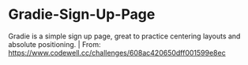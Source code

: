# Gradie-Sign-Up-Page
Gradie is a simple sign up page, great to practice centering layouts and absolute positioning. | From: https://www.codewell.cc/challenges/608ac420650dff001599e8ec
